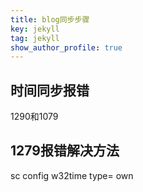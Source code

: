 ```yaml
---
title: blog同步步骤
key: jekyll
tag: jekyll
show_author_profile: true
---
```


## 时间同步报错

1290和1079

## 1279报错解决方法

sc config w32time type= own
